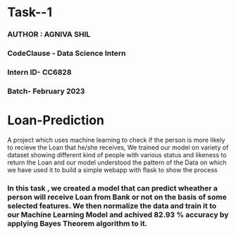 # **Task--1**
### AUTHOR : AGNIVA SHIL

### CodeClause - Data Science Intern
### Intern ID- CC6828
### Batch- February 2023

# **Loan-Prediction**

A project which uses machine learning to check if the person is more likely to recieve the Loan that he/she receives, We trained our model on variety of dataset showing different kind of people with various status and likeness to return the Loan and our model understood the pattern of the Data on which we have used it to build a simple webapp with flask to show the process

### In this task , we created a model that can predict wheather a person will receive Loan from Bank or not on the basis of some selected features. We then normalize the data and train it to our Machine Learning Model and achived 82.93 % accuracy by applying Bayes Theorem algorithm to it.
